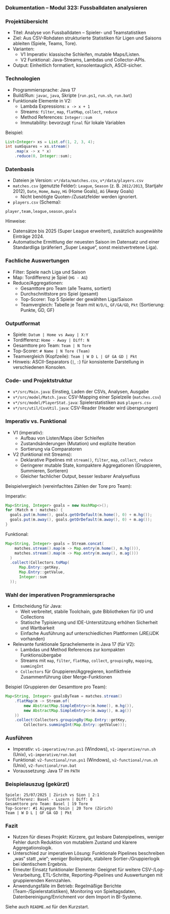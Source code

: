 ### Dokumentation – Modul 323: Fussballdaten analysieren

### Projektübersicht
- Titel: Analyse von Fussballdaten – Spieler- und Teamstatistiken
- Ziel: Aus CSV-Rohdaten strukturierte Statistiken für Ligen und Saisons ableiten (Spiele, Teams, Tore).
- Varianten:
  - V1 Imperativ: klassische Schleifen, mutable Maps/Listen.
  - V2 Funktional: Java-Streams, Lambdas und Collector-APIs.
- Output: Einheitlich formatiert, konsolentauglich, ASCII-sicher.

### Technologien
- Programmiersprache: Java 17
- Build/Run: `javac`, `java`, Skripte (`run.ps1`, `run.sh`, `run.bat`)
- Funktionale Elemente in V2:
  - Lambda Expressions: `x -> x + 1`
  - Streams: `filter`, `map`, `flatMap`, `collect`, `reduce`
  - Method References: `Integer::sum`
  - Immutability: bevorzugt `final` für lokale Variablen

Beispiel:

```java
List<Integer> xs = List.of(1, 2, 3, 4);
int sumSquares = xs.stream()
    .map(x -> x * x)
    .reduce(0, Integer::sum);
```

### Datenbasis
- Dateien je Version: `v*/data/matches.csv`, `v*/data/players.csv`
- `matches.csv` (genutzte Felder): `League`, `Season` (z. B. `2012/2013`, Startjahr 2012), `Date`, `Home`, `Away`, `HG` (Home Goals), `AG` (Away Goals)
  - Nicht benötigte Quoten-/Zusatzfelder werden ignoriert.
- `players.csv` (Schema):

```text
player,team,league,season,goals
```

Hinweise:
- Datensätze bis 2025 (Super League erweitert), zusätzlich ausgewählte Einträge 2024.
- Automatische Ermittlung der neuesten Saison im Datensatz und einer Standardliga (präferiert „Super League“, sonst meistvertretene Liga).

### Fachliche Auswertungen
- Filter: Spiele nach Liga und Saison
- Map: Tordifferenz je Spiel (`HG - AG`)
- Reduce/Aggregationen:
  - Gesamttore pro Team (alle Teams, sortiert)
  - Durchschnittstore pro Spiel (gesamt)
  - Top-Scorer: Top 5 Spieler der gewählten Liga/Saison
  - Teamvergleich: Tabelle je Team mit `W/D/L`, `GF/GA/GD`, `Pkt` (Sortierung: Punkte, GD, GF)

### Outputformat
- Spiele: `Datum | Home vs Away | X:Y`
- Tordifferenz: `Home - Away | Diff: N`
- Gesamttore pro Team: `Team | N Tore`
- Top-Scorer: `# Name | N Tore (Team)`
- Teamvergleich (Kopfzeile): `Team | W D L | GF GA GD | Pkt`
- Hinweis: ASCII-Separators (`|`, `:`) für konsistente Darstellung in verschiedenen Konsolen.

### Code- und Projektstruktur
- `v*/src/Main.java`: Einstieg, Laden der CSVs, Analysen, Ausgabe
- `v*/src/model/Match.java`: CSV-Mapping einer Spielzeile (`matches.csv`)
- `v*/src/model/PlayerStat.java`: Spielerstatistiken aus `players.csv`
- `v*/src/util/CsvUtil.java`: CSV-Reader (Header wird übersprungen)

### Imperativ vs. Funktional
- V1 (imperativ):
  - Aufbau von Listen/Maps über Schleifen
  - Zustandsänderungen (Mutation) und explizite Iteration
  - Sortierung via Comparatoren
- V2 (funktional mit Streams):
  - Deklarative Pipelines mit `stream()`, `filter`, `map`, `collect`, `reduce`
  - Geringerer mutable State, kompaktere Aggregationen (Gruppieren, Summieren, Sortieren)
  - Gleicher fachlicher Output, besser lesbarer Analysefluss

Beispielvergleich (vereinfachtes Zählen der Tore pro Team):

Imperativ:
```java
Map<String, Integer> goals = new HashMap<>();
for (Match m : matches) {
  goals.put(m.home(), goals.getOrDefault(m.home(), 0) + m.hg());
  goals.put(m.away(), goals.getOrDefault(m.away(), 0) + m.ag());
}
```

Funktional:
```java
Map<String, Integer> goals = Stream.concat(
    matches.stream().map(m -> Map.entry(m.home(), m.hg())),
    matches.stream().map(m -> Map.entry(m.away(), m.ag()))
  )
  .collect(Collectors.toMap(
      Map.Entry::getKey,
      Map.Entry::getValue,
      Integer::sum
  ));
```

### Wahl der imperativen Programmiersprache
- Entscheidung für Java:
  - Weit verbreitet, stabile Toolchain, gute Bibliotheken für I/O und Collections
  - Statische Typisierung und IDE-Unterstützung erhöhen Sicherheit und Wartbarkeit
  - Einfache Ausführung auf unterschiedlichen Plattformen (JRE/JDK vorhanden)
- Relevante funktionale Sprachelemente in Java 17 (für V2):
  - Lambdas und Method References zur kompakten Funktionsübergabe
  - Streams mit `map`, `filter`, `flatMap`, `collect`, `groupingBy`, `mapping`, `summingInt`
  - `Collectors` für Gruppieren/Aggregieren, konfliktfreie Zusammenführung über Merge-Funktionen

Beispiel (Gruppieren der Gesamttore pro Team):
```java
Map<String, Integer> goalsByTeam = matches.stream()
    .flatMap(m -> Stream.of(
        new AbstractMap.SimpleEntry<>(m.home(), m.hg()),
        new AbstractMap.SimpleEntry<>(m.away(), m.ag())
    ))
    .collect(Collectors.groupingBy(Map.Entry::getKey,
        Collectors.summingInt(Map.Entry::getValue)));
```

### Ausführen
- Imperativ: `v1-imperative/run.ps1` (Windows), `v1-imperative/run.sh` (Unix), `v1-imperative/run.bat`
- Funktional: `v2-functional/run.ps1` (Windows), `v2-functional/run.sh` (Unix), `v2-functional/run.bat`
- Voraussetzung: Java 17 im `PATH`

### Beispielauszug (gekürzt)
```text
Spiele: 25/07/2025 | Zürich vs Sion | 2:1
Tordifferenz: Basel - Luzern | Diff: 0
Gesamttore pro Team: Basel | 19 Tore
Top-Scorer: #1 Aiyegun Tosin | 20 Tore (Zürich)
Team | W D L | GF GA GD | Pkt
```

### Fazit
- Nutzen für dieses Projekt: Kürzere, gut lesbare Datenpipelines, weniger Fehler durch Reduktion von mutablem Zustand und klarere Aggregationslogik.
- Unterschied zur imperativen Lösung: Funktionale Pipelines beschreiben „was“ statt „wie“; weniger Boilerplate, stabilere Sortier-/Gruppierlogik bei identischem Ergebnis.
- Erneuter Einsatz funktionaler Elemente: Geeignet für weitere CSV-/Log-Verarbeitung, ETL-Schritte, Reporting-Pipelines und Auswertungen mit gruppierenden Kennzahlen.
- Anwendungsfälle im Betrieb: Regelmäßige Berichte (Team-/Spielerstatistiken), Monitoring von Spieltagsdaten, Datenbereinigung/Enrichment vor dem Import in BI-Systeme.

Siehe auch `README.md` für den Kurzstart.

